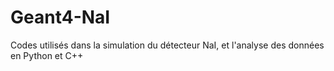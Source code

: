 # Geant4-NaI
Codes utilisés dans la simulation du détecteur NaI, et l'analyse des données en Python et C++
